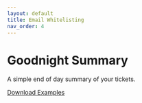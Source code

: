 ```yaml
---
layout: default
title: Email Whitelisting
nav_order: 4
---
```

# Goodnight Summary
A simple end of day summary of your tickets.

<a class="btn" href="https://usanorth811.github.io/pelicancorp/assets/Zip/Goodnight_Summary.zip" >Download Examples</a>
